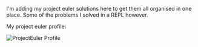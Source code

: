 I'm adding my project euler solutions here to get them all organised in one place. Some of the problems I solved in a REPL however.

My project euler profile:

![ProjectEuler Profile](http://projecteuler.net/profile/iandioch.png)
